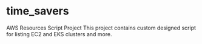# time_savers
AWS Resources Script Project 
This project contains custom designed script for listing EC2 and EKS clusters and more. 
